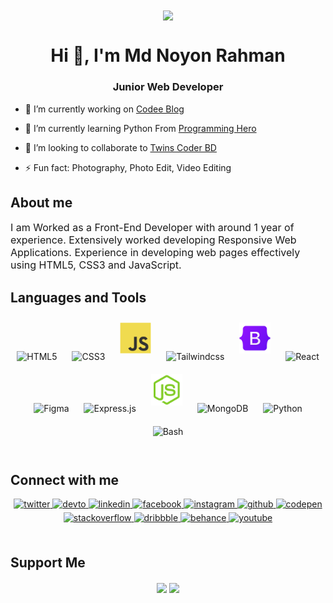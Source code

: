 <div align="center">
<img src="https://scontent.fdac138-2.fna.fbcdn.net/v/t39.30808-6/337256109_208542868490417_3240568916115104287_n.jpg?stp=dst-jpg_p180x540&_nc_cat=106&cb=99be929b-3346023f&ccb=1-7&_nc_sid=e3f864&_nc_ohc=lOPeLtvfPVgAX_m5QwO&_nc_ht=scontent.fdac138-2.fna&oh=00_AfCD90M5ZtZ0kGlFYPUxuwEvF9wSKIjKNBlylDw5X1BGqQ&oe=647F582C" align="center" height="" width="" />
</div>  
  

# <div align="center">Hi 👋, I'm Md Noyon Rahman</div> 

### <div align="center">Junior Web Developer</div>  
  


- 🔭 I’m currently working on [Codee Blog](https://blog-site-web.vercel.app/)
  

- 🌱 I’m currently learning Python From [Programming Hero](https://www.programming-hero.com)  
  

- 👯 I’m looking to collaborate to [Twins Coder BD](https://github.com/twinscoderbd)  
  
- ⚡ Fun fact: Photography, Photo Edit, Video Editing  
  



## About me
<p style="font-size:16px;">I am Worked as a Front-End Developer with around 1 year of experience. Extensively worked developing Responsive Web Applications. Experience in developing web pages effectively using HTML5, CSS3 and JavaScript.
</p>


## Languages and Tools  
<div align="center">  
<img style="margin: 10px" src="https://profilinator.rishav.dev/skills-assets/html5-original-wordmark.svg" alt="HTML5" height="50" />  
<img style="margin: 10px" src="https://profilinator.rishav.dev/skills-assets/css3-original-wordmark.svg" alt="CSS3" height="50" />  
<img style="margin: 10px" src="https://raw.githubusercontent.com/devicons/devicon/master/icons/javascript/javascript-original.svg" alt="JavaScript" height="50" />  
<img style="margin: 10px" src="https://camo.githubusercontent.com/5734d0669fe22ce04a1cb989a156cd32c379875f6bca56d5210c9432824856d9/68747470733a2f2f7777772e766563746f726c6f676f2e7a6f6e652f6c6f676f732f7461696c77696e646373732f7461696c77696e646373732d69636f6e2e737667" alt="Tailwindcss" height="50" />  
<img style="margin: 10px" src="https://raw.githubusercontent.com/devicons/devicon/master/icons/bootstrap/bootstrap-original.svg" alt="Bootstrap" height="50" />  
<img style="margin: 10px" src="https://profilinator.rishav.dev/skills-assets/react-original-wordmark.svg" alt="React" height="50" />  
<img style="margin: 10px" src="https://profilinator.rishav.dev/skills-assets/figma-icon.svg" alt="Figma" height="50" />  
<img style="margin: 10px" src="https://profilinator.rishav.dev/skills-assets/express-original-wordmark.svg" alt="Express.js" height="50" />  
<img style="margin: 10px" src="https://raw.githubusercontent.com/devicons/devicon/master/icons/nodejs/nodejs-original.svg" alt="Node.js" height="50" />  
<img style="margin: 10px" src="https://profilinator.rishav.dev/skills-assets/mongodb-original-wordmark.svg" alt="MongoDB" height="50" />  
<img style="margin: 10px" src="https://profilinator.rishav.dev/skills-assets/python-original.svg" alt="Python" height="50" />  
<img style="margin: 10px" src="https://profilinator.rishav.dev/skills-assets/gnu_bash-icon.svg" alt="Bash" height="50" />  
</div>   

<br/>  


## Connect with me  
<div align="center">
<a href="https://twitter.com/noyonalways" target="_blank">
<img src=https://img.shields.io/badge/twitter-%2300acee.svg?&style=for-the-badge&logo=twitter&logoColor=white alt=twitter style="margin-bottom: 5px;" />
</a>
<a href="https://dev.to/noyonalways" target="_blank">
<img src=https://img.shields.io/badge/dev.to-%2308090A.svg?&style=for-the-badge&logo=dev.to&logoColor=white alt=devto style="margin-bottom: 5px;" />
</a>
<a href="https://linkedin.com/in/noyonalways" target="_blank">
<img src=https://img.shields.io/badge/linkedin-%231E77B5.svg?&style=for-the-badge&logo=linkedin&logoColor=white alt=linkedin style="margin-bottom: 5px;" />
</a>
<a href="https://www.facebook.com/noyonalways" target="_blank">
<img src=https://img.shields.io/badge/facebook-%232E87FB.svg?&style=for-the-badge&logo=facebook&logoColor=white alt=facebook style="margin-bottom: 5px;" />
</a>
<a href="https://instagram.com/noyonalways" target="_blank">
<img src=https://img.shields.io/badge/instagram-%23000000.svg?&style=for-the-badge&logo=instagram&logoColor=white alt=instagram style="margin-bottom: 5px;" />
</a>
<a href="https://github.com/noyonalways" target="_blank">
<img src=https://img.shields.io/badge/github-%2324292e.svg?&style=for-the-badge&logo=github&logoColor=white alt=github style="margin-bottom: 5px;" />
</a>
<a href="https://codepen.com/noyonalways" target="_blank">
<img src=https://img.shields.io/badge/codepen-%23131417.svg?&style=for-the-badge&logo=codepen&logoColor=white alt=codepen style="margin-bottom: 5px;" />
</a>
<a href="https://stackoverflow.com/users/17615131/noyonalways" target="_blank">
<img src=https://img.shields.io/badge/stackoverflow-%23F28032.svg?&style=for-the-badge&logo=stackoverflow&logoColor=white alt=stackoverflow style="margin-bottom: 5px;" />
</a>
<a href="https://dribbble.com/noyonalways" target="_blank">
<img src=https://img.shields.io/badge/dribbble-%23E45285.svg?&style=for-the-badge&logo=dribbble&logoColor=white alt=dribbble style="margin-bottom: 5px;" />
</a>
<a href="https://www.behance.net/noyonalways" target="_blank">
<img src=https://img.shields.io/badge/behance-%23191919.svg?&style=for-the-badge&logo=behance&logoColor=white alt=behance style="margin-bottom: 5px;" />
</a>
<a href="https://www.youtube.com/c/codernoyon" target="_blank">
<img src=https://img.shields.io/badge/youtube-%23EE4831.svg?&style=for-the-badge&logo=youtube&logoColor=white alt=youtube style="margin-bottom: 5px;" />
</a>  
</div>  
  

<br/> 

## Support Me 

 

<div align="center">
            <a href="https://www.buymeacoffee.com/codernoyon" target="_blank" style="display: inline-block;">
                <img
                    src="https://img.shields.io/badge/Donate-Buy%20Me%20A%20Coffee-orange.svg?style=flat-square&logo=buymeacoffee" 
                    align="center"
                />
            </a>
            <a href="https://ko-fi.com/codernoyon" target="_blank" style="display: inline-block;">
                <img
                    src="https://img.shields.io/badge/Donate-Ko--fi-F16061.svg?style=flat-square&logo=ko-fi" 
                    align="center"
                />
            </a>
</div>  
